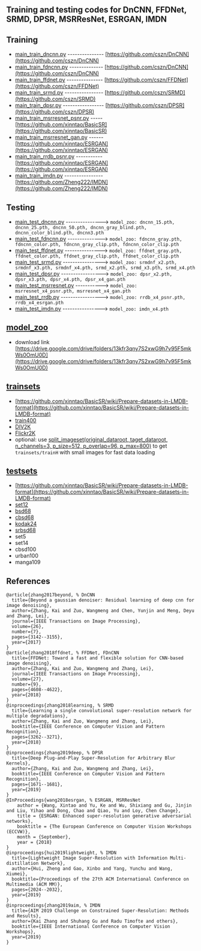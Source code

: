 ## Training and testing codes for DnCNN, FFDNet, SRMD, DPSR, MSRResNet, ESRGAN, IMDN
Training
----------
- [main_train_dncnn.py](main_train_dncnn.py) --------------- [https://github.com/cszn/DnCNN](https://github.com/cszn/DnCNN)
- [main_train_fdncnn.py](main_train_fdncnn.py) -------------- [https://github.com/cszn/DnCNN](https://github.com/cszn/DnCNN)
- [main_train_ffdnet.py](main_train_ffdnet.py) --------------- [https://github.com/cszn/FFDNet](https://github.com/cszn/FFDNet)
- [main_train_srmd.py](main_train_srmd.py) ---------------- [https://github.com/cszn/SRMD](https://github.com/cszn/SRMD)
- [main_train_dpsr.py](main_train_dpsr.py) ----------------- [https://github.com/cszn/DPSR](https://github.com/cszn/DPSR)
- [main_train_msrresnet_psnr.py](main_train_msrresnet_psnr.py) ----- [https://github.com/xinntao/BasicSR](https://github.com/xinntao/BasicSR)
- [main_train_msrresnet_gan.py](main_train_msrresnet_gan.py) ------ [https://github.com/xinntao/ESRGAN](https://github.com/xinntao/ESRGAN)
- [main_train_rrdb_psnr.py](main_train_rrdb_psnr.py) ----------- [https://github.com/xinntao/ESRGAN](https://github.com/xinntao/ESRGAN)
- [main_train_imdn.py](main_train_imdn.py) ---------------- [https://github.com/Zheng222/IMDN](https://github.com/Zheng222/IMDN)

Testing
----------
- [main_test_dncnn.py](main_test_dncnn.py) ---------------> ```model_zoo: dncnn_15.pth, dncnn_25.pth, dncnn_50.pth, dncnn_gray_blind.pth, dncnn_color_blind.pth, dncnn3.pth```
- [main_test_fdncnn.py](main_test_fdncnn.py) --------------> ```model_zoo: fdncnn_gray.pth, fdncnn_color.pth, fdncnn_gray_clip.pth, fdncnn_color_clip.pth```
- [main_test_ffdnet.py](main_test_ffdnet.py) ---------------> ```model_zoo: ffdnet_gray.pth, ffdnet_color.pth, ffdnet_gray_clip.pth, ffdnet_color_clip.pth```
- [main_test_srmd.py](main_test_srmd.py) ----------------> ```model_zoo: srmdnf_x2.pth, srmdnf_x3.pth, srmdnf_x4.pth, srmd_x2.pth, srmd_x3.pth, srmd_x4.pth```
- [main_test_dpsr.py](main_test_dpsr.py) -----------------> ```model_zoo: dpsr_x2.pth, dpsr_x3.pth, dpsr_x4.pth, dpsr_x4_gan.pth```
- [main_test_msrresnet.py](main_test_msrresnet.py) -----------> ```model_zoo: msrresnet_x4_psnr.pth, msrresnet_x4_gan.pth```
- [main_test_rrdb.py](main_test_rrdb.py) -----------------> ```model_zoo: rrdb_x4_psnr.pth, rrdb_x4_esrgan.pth```
- [main_test_imdn.py](main_test_imdn.py) ----------------> ```model_zoo: imdn_x4.pth```

[model_zoo](model_zoo)
--------
- download link [https://drive.google.com/drive/folders/13kfr3qny7S2xwG9h7v95F5mkWs0OmU0D](https://drive.google.com/drive/folders/13kfr3qny7S2xwG9h7v95F5mkWs0OmU0D)

[trainsets](trainsets)
----------
- [https://github.com/xinntao/BasicSR/wiki/Prepare-datasets-in-LMDB-format](https://github.com/xinntao/BasicSR/wiki/Prepare-datasets-in-LMDB-format)
- [train400](https://github.com/cszn/DnCNN/tree/master/TrainingCodes/DnCNN_TrainingCodes_v1.0/data)
- [DIV2K](https://data.vision.ee.ethz.ch/cvl/DIV2K/)
- [Flickr2K](https://cv.snu.ac.kr/research/EDSR/Flickr2K.tar)
- optional: use [split_imageset(original_dataroot, taget_dataroot, n_channels=3, p_size=512, p_overlap=96, p_max=800)](https://github.com/cszn/KAIR/blob/3ee0bf3e07b90ec0b7302d97ee2adb780617e637/utils/utils_image.py#L123) to get ```trainsets/trainH``` with small images for fast data loading

[testsets](testsets)
-----------
- [https://github.com/xinntao/BasicSR/wiki/Prepare-datasets-in-LMDB-format](https://github.com/xinntao/BasicSR/wiki/Prepare-datasets-in-LMDB-format)
- [set12](https://github.com/cszn/FFDNet/tree/master/testsets)
- [bsd68](https://github.com/cszn/FFDNet/tree/master/testsets)
- [cbsd68](https://github.com/cszn/FFDNet/tree/master/testsets)
- [kodak24](https://github.com/cszn/FFDNet/tree/master/testsets)
- [srbsd68](https://github.com/cszn/DPSR/tree/master/testsets/BSD68/GT)
- set5
- set14
- cbsd100
- urban100
- manga109


References
----------
```
@article{zhang2017beyond, % DnCNN
  title={Beyond a gaussian denoiser: Residual learning of deep cnn for image denoising},
  author={Zhang, Kai and Zuo, Wangmeng and Chen, Yunjin and Meng, Deyu and Zhang, Lei},
  journal={IEEE Transactions on Image Processing},
  volume={26},
  number={7},
  pages={3142--3155},
  year={2017}
}
@article{zhang2018ffdnet, % FFDNet, FDnCNN
  title={FFDNet: Toward a fast and flexible solution for CNN-based image denoising},
  author={Zhang, Kai and Zuo, Wangmeng and Zhang, Lei},
  journal={IEEE Transactions on Image Processing},
  volume={27},
  number={9},
  pages={4608--4622},
  year={2018}
}
@inproceedings{zhang2018learning, % SRMD
  title={Learning a single convolutional super-resolution network for multiple degradations},
  author={Zhang, Kai and Zuo, Wangmeng and Zhang, Lei},
  booktitle={IEEE Conference on Computer Vision and Pattern Recognition},
  pages={3262--3271},
  year={2018}
}
@inproceedings{zhang2019deep, % DPSR
  title={Deep Plug-and-Play Super-Resolution for Arbitrary Blur Kernels},
  author={Zhang, Kai and Zuo, Wangmeng and Zhang, Lei},
  booktitle={IEEE Conference on Computer Vision and Pattern Recognition},
  pages={1671--1681},
  year={2019}
}
@InProceedings{wang2018esrgan, % ESRGAN, MSRResNet
    author = {Wang, Xintao and Yu, Ke and Wu, Shixiang and Gu, Jinjin and Liu, Yihao and Dong, Chao and Qiao, Yu and Loy, Chen Change},
    title = {ESRGAN: Enhanced super-resolution generative adversarial networks},
    booktitle = {The European Conference on Computer Vision Workshops (ECCVW)},
    month = {September},
    year = {2018}
}
@inproceedings{hui2019lightweight, % IMDN
  title={Lightweight Image Super-Resolution with Information Multi-distillation Network},
  author={Hui, Zheng and Gao, Xinbo and Yang, Yunchu and Wang, Xiumei},
  booktitle={Proceedings of the 27th ACM International Conference on Multimedia (ACM MM)},
  pages={2024--2032},
  year={2019}
}
@inproceedings{zhang2019aim, % IMDN
  title={AIM 2019 Challenge on Constrained Super-Resolution: Methods and Results},
  author={Kai Zhang and Shuhang Gu and Radu Timofte and others},
  booktitle={IEEE International Conference on Computer Vision Workshops},
  year={2019}
}
```
